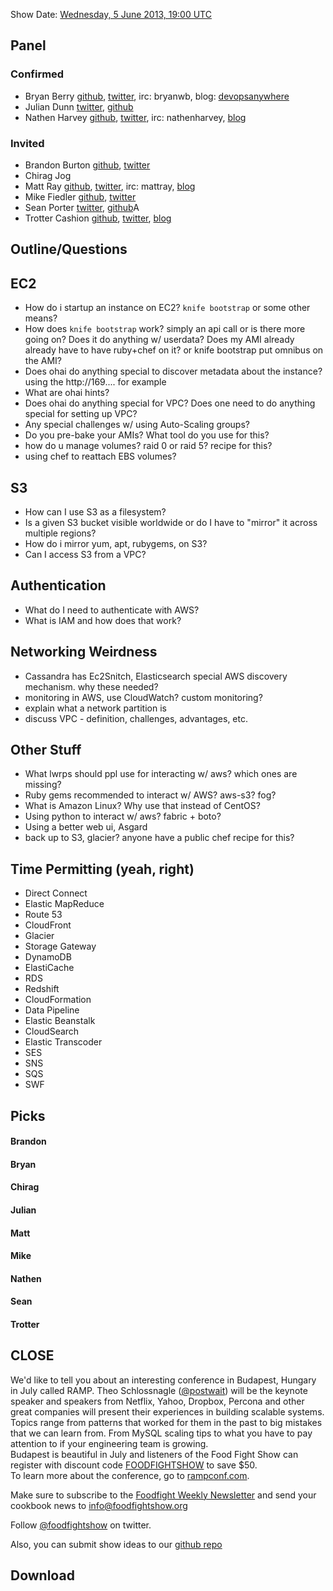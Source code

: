 Show Date:  [Wednesday, 5 June 2013, 19:00 UTC](http://www.timeanddate.com/worldclock/fixedtime.html?msg=Food+Fight+Show+-+AWS&iso=20130605T15&p1=1928)

Panel<a name="panel"></a>
-----

### Confirmed
* Bryan Berry [github](http://github.com/bryanwb), [twitter](http://twitter.com/bryanwb), irc: bryanwb, blog: [devopsanywhere](http://devopsanywhere.blogspot.com)
* Julian Dunn [twitter](https://twitter.com/julian_dunn), [github](https://github.com/juliandunn)
* Nathen Harvey [github](http://github.com/nathenharvey), [twitter](http://twitter.com/nathenharvey), irc: nathenharvey, [blog](http://nathenharvey.com)

### Invited
* Brandon Burton [github](http://github.com/solarce), [twitter](https://twitter.com/solarce)
* Chirag Jog
* Matt Ray [github](http://github.com/mattray), [twitter](http://twitter.com/mattray), irc: mattray, [blog](http://www.leastresistance.net/)
* Mike Fiedler [github](http://github.com/miketheman), [twitter](http://twitter.com/mikefiedler)
* Sean Porter [twitter](https://twitter.com/portertech), [github](https://github.com/portertech)A
* Trotter Cashion [github](http://github.com/trotter), [twitter](http://twitter.com/cashion), [blog](http://trottercashion.com)

Outline/Questions
-----------------

EC2
---

* How do i startup an instance on EC2? `knife bootstrap` or some other means?
* How does `knife bootstrap` work? simply an api call or is there more going on? Does it do anything w/ userdata? Does my AMI already 
already have to have ruby+chef on it? or knife bootstrap put omnibus on the AMI?
* Does ohai do anything special to discover metadata about the instance? using the http://169.... for example
* What are ohai hints?
* Does ohai do anything special for VPC? Does one need to do anything special for setting up VPC?
* Any special challenges w/ using Auto-Scaling groups?
* Do you pre-bake your AMIs? What tool do you use for this?
* how do u manage volumes? raid 0 or raid 5? recipe for this?
* using chef to reattach EBS volumes?

S3
---

* How can I use S3 as a filesystem?
* Is a given S3 bucket visible worldwide or do I have to "mirror" it across multiple regions?
* How do i mirror yum, apt, rubygems, on S3?
* Can I access S3 from a VPC?

Authentication
--------------
* What do I need to authenticate with AWS?
* What is IAM and how does that work?

Networking Weirdness
-------------------

* Cassandra has Ec2Snitch, Elasticsearch special AWS discovery mechanism. why these needed?
* monitoring in AWS, use CloudWatch? custom monitoring?
* explain what a network partition is
* discuss VPC - definition, challenges, advantages, etc.


Other Stuff
-----------

* What lwrps should ppl use for interacting w/ aws? which ones are missing?
* Ruby gems recommended to interact w/ AWS? aws-s3? fog?
* What is Amazon Linux? Why use that instead of CentOS?
* Using python to interact w/ aws? fabric + boto?
* Using a better web ui, Asgard
* back up to S3, glacier? anyone have a public chef recipe for this?

Time Permitting (yeah, right)
----------------------------

* Direct Connect
* Elastic MapReduce
* Route 53
* CloudFront
* Glacier
* Storage Gateway
* DynamoDB
* ElastiCache
* RDS
* Redshift
* CloudFormation
* Data Pipeline
* Elastic Beanstalk
* CloudSearch
* Elastic Transcoder
* SES
* SNS
* SQS
* SWF

Picks<a name="picks"></a>
-----

#### Brandon

#### Bryan  

#### Chirag

#### Julian

#### Matt

#### Mike

#### Nathen

#### Sean

#### Trotter

CLOSE
-----

We'd like to tell you about an interesting conference in Budapest, Hungary in July called RAMP. Theo Schlossnagle ([@postwait](http://twitter.com/postwait)) will be the keynote speaker and speakers from Netflix, Yahoo, Dropbox, Percona and other great companies will present their experiences in building scalable systems. Topics range from patterns that worked for them in the past to big mistakes that we can learn from. From MySQL scaling tips to what you have to pay attention to if your engineering team is growing.  
Budapest is beautiful in July and listeners of the Food Fight Show can register with discount code [FOODFIGHTSHOW](http://rampconf.eventbrite.com/?discount=FOODFIGHTSHOW) to save $50.  
To learn more about the conference, go to [rampconf.com](http://rampconf.com).

Make sure to subscribe to the [Foodfight Weekly Newsletter](http://bit.ly/ffsmail) and send your cookbook
news to info@foodfightshow.org

Follow [@foodfightshow](http://twitter.com/foodfightshow) on twitter.

Also, you can submit show ideas to our [github repo](https://github.com/foodfight/showz)



Download
--------
